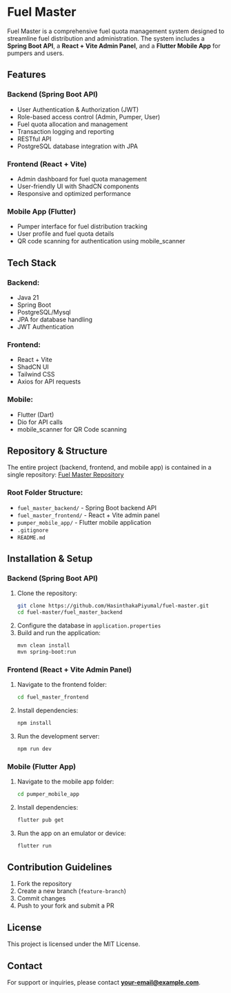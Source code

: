 # Fuel Master

Fuel Master is a comprehensive fuel quota management system designed to streamline fuel distribution and administration. The system includes a **Spring Boot API**, a **React + Vite Admin Panel**, and a **Flutter Mobile App** for pumpers and users.

## Features

### Backend (Spring Boot API)
- User Authentication & Authorization (JWT)
- Role-based access control (Admin, Pumper, User)
- Fuel quota allocation and management
- Transaction logging and reporting
- RESTful API
- PostgreSQL database integration with JPA

### Frontend (React + Vite)
- Admin dashboard for fuel quota management
- User-friendly UI with ShadCN components
- Responsive and optimized performance

### Mobile App (Flutter)
- Pumper interface for fuel distribution tracking
- User profile and fuel quota details
- QR code scanning for authentication using mobile_scanner

## Tech Stack

### Backend:
- Java 21
- Spring Boot
- PostgreSQL/Mysql
- JPA for database handling
- JWT Authentication

### Frontend:
- React + Vite
- ShadCN UI
- Tailwind CSS
- Axios for API requests

### Mobile:
- Flutter (Dart)
- Dio for API calls
- mobile_scanner for QR Code scanning

## Repository & Structure
The entire project (backend, frontend, and mobile app) is contained in a single repository:
[Fuel Master Repository](https://github.com/HasinthakaPiyumal/fuel-master.git)

### Root Folder Structure:
- `fuel_master_backend/` - Spring Boot backend API
- `fuel_master_frontend/` - React + Vite admin panel
- `pumper_mobile_app/` - Flutter mobile application
- `.gitignore`
- `README.md`

## Installation & Setup

### Backend (Spring Boot API)
1. Clone the repository:
   ```sh
   git clone https://github.com/HasinthakaPiyumal/fuel-master.git
   cd fuel-master/fuel_master_backend
   ```
2. Configure the database in `application.properties`
3. Build and run the application:
   ```sh
   mvn clean install
   mvn spring-boot:run
   ```

### Frontend (React + Vite Admin Panel)
1. Navigate to the frontend folder:
   ```sh
   cd fuel_master_frontend
   ```
2. Install dependencies:
   ```sh
   npm install
   ```
3. Run the development server:
   ```sh
   npm run dev
   ```

### Mobile (Flutter App)
1. Navigate to the mobile app folder:
   ```sh
   cd pumper_mobile_app
   ```
2. Install dependencies:
   ```sh
   flutter pub get
   ```
3. Run the app on an emulator or device:
   ```sh
   flutter run
   ```

## Contribution Guidelines
1. Fork the repository
2. Create a new branch (`feature-branch`)
3. Commit changes
4. Push to your fork and submit a PR

## License
This project is licensed under the MIT License.

## Contact
For support or inquiries, please contact **your-email@example.com**.

